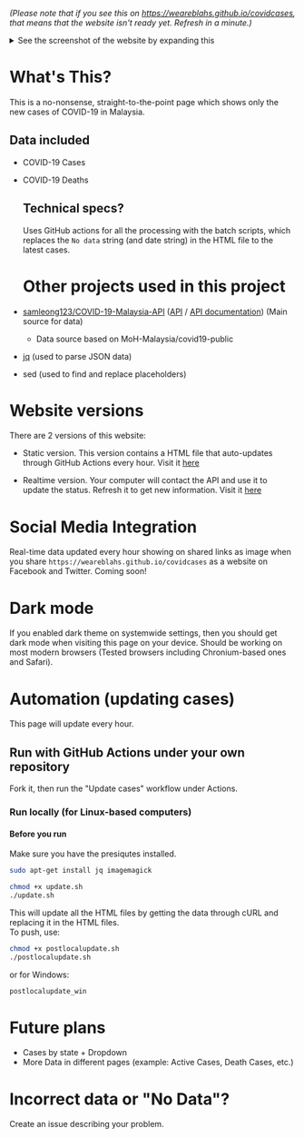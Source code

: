 _(Please note that if you see this on https://weareblahs.github.io/covidcases, that means that the website isn't ready yet. Refresh in a minute.)_

<details>
<summary>See the screenshot of the website by expanding this</summary>
<br>
<img src="https://user-images.githubusercontent.com/37889443/154798834-3b757275-75bf-448c-b547-be6897bf988e.png"></img>
<h1 style="text-align: center;">Yes. This is how the website looks like. Nothing more, nothing less. Just the numbers.</h1>
</details>

# What's This?

This is a no-nonsense, straight-to-the-point page which shows only the new cases of COVID-19 in Malaysia.

## Data included

- COVID-19 Cases
- COVID-19 Deaths
  
  ## Technical specs?
  
  Uses GitHub actions for all the processing with the batch scripts, which replaces the `No data` string (and date string) in the HTML file to the latest cases.
  
  # Other projects used in this project
- [samleong123/COVID-19-Malaysia-API](https://github.com/samleong123/COVID-19-Malaysia-API) ([API](https://covid-19.samsam123.name.my/api/cases?date=latest) / [API documentation](https://covid-19.samsam123.name.my/api.html)) (Main source for data)
  - Data source based on MoH-Malaysia/covid19-public
- [jq](https://github.com/stedolan/jq) (used to parse JSON data)
- sed (used to find and replace placeholders)

# Website versions

There are 2 versions of this website:

- Static version. This version contains a HTML file that auto-updates through GitHub Actions every hour. Visit it [here](https://weareblahs.github.io/covidcases)

- Realtime version. Your computer will contact the API and use it to update the status. Refresh it to get new information. Visit it [here](https://weareblahs.github.io/covidcases/dynamic)

# Social Media Integration

Real-time data updated every hour showing on shared links as image when you share `https://weareblahs.github.io/covidcases` as a website on Facebook and Twitter. Coming soon!

# Dark mode

If you enabled dark theme on systemwide settings, then you should get dark mode when visiting this page on your device. Should be working on most modern browsers (Tested browsers including Chronium-based ones and Safari).

# Automation (updating cases)

 This page will update every hour.

## Run with GitHub Actions under your own repository

Fork it, then run the "Update cases" workflow under Actions.

### Run locally (for Linux-based computers)

#### Before you run

Make sure you have the presiqutes installed.

```bash
sudo apt-get install jq imagemagick
```

```bash
chmod +x update.sh
./update.sh
```

This will update all the HTML files by getting the data through cURL and replacing it in the HTML files.  
To push, use:

```bash
chmod +x postlocalupdate.sh
./postlocalupdate.sh
```

or for Windows:

```cmd
postlocalupdate_win
```

# Future plans

- Cases by state + Dropdown
- More Data in different pages (example: Active Cases, Death Cases, etc.)

# Incorrect data or "No Data"?

Create an issue describing your problem.
